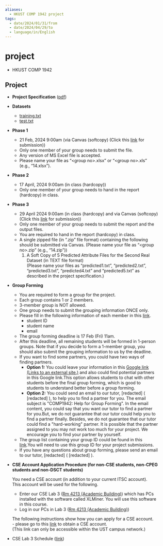 ```yaml
---
aliases:
  - HKUST COMP 1942 project
tags:
  - date/2024/01/31/from
  - date/2024/04/29/to
  - language/in/English
---
```


# project

- HKUST COMP 1942

<!-- list separator -->

## __Project__

<!-- markdownlint-capture -->
<!-- markdownlint-disable MD059 -->

- __Project Specification__ \([pdf](attachments/project.pdf)\)
- __Datasets__
  - [training.txt](attachments/training.txt)
  - [test.txt](attchments/test.txt)
- __Phase 1__
  - 21 Feb, 2024 9:00am \(via Canvas \(softcopy\) \(Click this [link](https://canvas.ust.hk/courses/54709/assignments/310339) for submission\)\)
  - Only one member of your group needs to submit the file.
  - Any version of MS Excel file is accepted.
  - Please name your file as “\<group no\>.xlsx” or “\<group no\>.xls” \(e.g., “14.xlsx”\).
- __Phase 2__
  - 17 April, 2024 9:00am \(in class \(hardcopy\)\)
  - Only one member of your group needs to hand in the report \(hardcopy\) in class.
- __Phase 3__
  - 29 April 2024 9:00am \(in class \(hardcopy\) and via Canvas \(softcopy\) \(Click this [link](Project%20Phase%203%20(5%20Output%20Files).md) for submission\)\)
  - Only one member of your group needs to submit the report and the output files.
  - You are required to hand in the report \(hardcopy\) in class.
  - A single zipped file \(in “.zip” file format\) containing the following should be submitted via Canvas. \(Please name your file as “\<group no\>.zip” \(e.g., “14.zip”\)\)
    1. A Soft Copy of 5 Predicted Attribute Files for the Second Real Dataset \(in TEXT file format\) <br/> \(Please name your files as “predicted1.txt”, “predicted2.txt”, “predicted3.txt”, “predicted4.txt” and “predicted5.txt” as described in the project specification.\)
- __Group Forming__
  - You are required to form a group for the project.
  - Each group contains 1 or 2 members.
  - 3-member group is NOT allowed.
  - One group needs to submit the grouping information ONCE only.
  - Please fill in the following information of each member in this [link](Project%20Group%20Forming.md).
    - student ID
    - student name
    - email
  - The group forming deadline is 17 Feb \(Fri\) 11am.
  - After this deadline, all remaining students will be formed in 1-person groups. Note that if you decide to form a 1-member group, you should also submit the grouping information to us by the deadline.
  - If you want to find some partners, you could have two ways of finding partners.
    - __Option 1:__ You could leave your information in this [Google link \(Links to an external site.\)](https://docs.google.com/spreadsheets/d/14Sr06GjtFomaZ7RDWwdhTMnB6nC3lTn7K69LdITkhVA/edit?usp=sharing) and also could find potential partners in this Google link.This option allows students to chat with other students before the final group forming, which is good to students to understand better before a group forming.
    - __Option 2:__ You could send an email to our tutor, \[redacted\] \( \[redacted\] \), to help you to find a partner for you. The email subject is "COMP1942: Help for Group Forming". In the email content, you could say that you want our tutor to find a partner for you.But, we do not guarantee that our tutor could help you to find a partner finally. Besides, we do not guarantee that our tutor could find a "hard-working" partner. It is possible that the partner assigned to you may not work too much for your project. We encourage you to find your partner by yourself.
  - The group list containing your group ID could be found in this [link](7-Project-Grouping.md).You will need to use this group ID for your project submissions.
  - If you have any questions about group forming, please send an email to our tutor, \[redacted\] \( \[redacted\] \).
- __CSE Account Application Procedure \(for non-CSE students, non-CPEG students and non-DSCT students\)__

  You need a CSE account \(in addition to your current ITSC account\). <br/> This account will be used for the following.

  - Enter our CSE Lab 3 \([Rm 4213 \(Academic Building\)](http://pathadvisor.ust.hk/interface.php?roomno=4213)\) which has PCs installed with the software called XLMiner. You will use this software in this course.
  - Log in our PCs in Lab 3 \([Rm 4213 \(Academic Building\)](http://pathadvisor.ust.hk/interface.php?roomno=4213)\)

  The following instructions show how you can apply for a CSE account. <br/> - please go to this [link](https://cssystem.cse.ust.hk/UGuides/hkust_only/activation.html) to obtain a CSE account. <br/> \(This link can only be accessible within the UST campus network.\)
- CSE Lab 3 Schedule \([link](https://labschedule.cse.ust.hk/week.php?room=9)\)

<!-- markdownlint-restore -->
